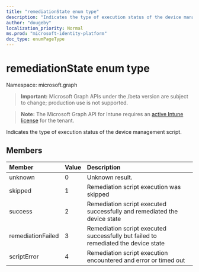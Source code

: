 ```yaml
---
title: "remediationState enum type"
description: "Indicates the type of execution status of the device management script."
author: "dougeby"
localization_priority: Normal
ms.prod: "microsoft-identity-platform"
doc_type: enumPageType
---
```


# remediationState enum type

Namespace: microsoft.graph

> **Important:** Microsoft Graph APIs under the /beta version are subject to change; production use is not supported.

> **Note:** The Microsoft Graph API for Intune requires an [active Intune license](https://go.microsoft.com/fwlink/?linkid=839381) for the tenant.

Indicates the type of execution status of the device management script.

## Members
|Member|Value|Description|
|:---|:---|:---|
|unknown|0|Unknown result.|
|skipped|1|Remediation script execution was skipped|
|success|2|Remediation script executed successfully and remediated the device state|
|remediationFailed|3|Remediation script executed successfully but failed to remediated the device state|
|scriptError|4|Remediation script execution encountered and error or timed out|





